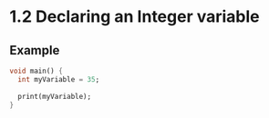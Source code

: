 # 1.2 Declaring an Integer variable
 
## Example

```dart
void main() {
  int myVariable = 35;
  
  print(myVariable);
}

```

